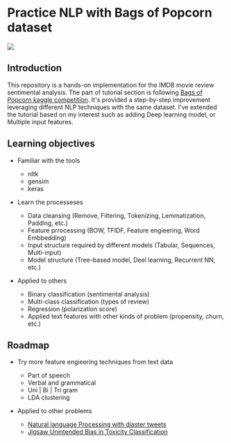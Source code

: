 
# Practice NLP with Bags of Popcorn dataset

![][headline_img]

## Introduction

This repository is a hands-on implementation for the IMDB movie review sentimental analysis.
The part of tutorial section is following [Bags of Popcorn kaggle competition].
It's provided a step-by-step improvement leveraging different NLP techniques with the same dataset.
I've extended the tutorial based on my interest such as adding Deep learning model, or Multiple input features.

## Learning objectives

- Familiar with the tools
    - nltk
    - gensim
    - keras
    
- Learn the processeses
    - Data cleansing (Remove, Filtering, Tokenizing, Lemmatization, Padding, etc.)
    - Feature prrocessing (BOW, TFIDF, Feature engieering, Word Embbedding)
    - Input structure required by different models (Tabular, Sequences, Multi-input)
    - Model structure (Tree-based model, Deel learning, Recurrent NN, etc.)

- Applied to others
    - Binary classification (sentimental analysis)
    - Multi-class classification (types of review)
    - Regression (polarization score)
    - Applied text features with other kinds of problem (propensity, churn, etc.)

[headline_img]:https://images.unsplash.com/photo-1505686994434-e3cc5abf1330?ixid=MnwxMjA3fDB8MHxzZWFyY2h8MTd8fGJhZ3MlMjBvZiUyMHBvcGNvcm58ZW58MHx8MHx8&ixlib=rb-1.2.1&auto=format&fit=crop&w=500&q=60
[Bags of Popcorn kaggle competition]:https://www.kaggle.com/c/word2vec-nlp-tutorial
## Roadmap

- Try more feature engieering techniques from text data
    - Part of speech
    - Verbal and grammatical
    - Uni | Bi | Tri gram
    - LDA clustering

- Applied to other problems

    - [Natural language Processing with diaster tweets]
    - [Jigsaw Unintended Bias in Toxicity Classification]

[Natural language Processing with diaster tweets]: https://www.kaggle.com/c/nlp-getting-started
[Jigsaw Unintended Bias in Toxicity Classification]: https://www.kaggle.com/c/jigsaw-unintended-bias-in-toxicity-classification
